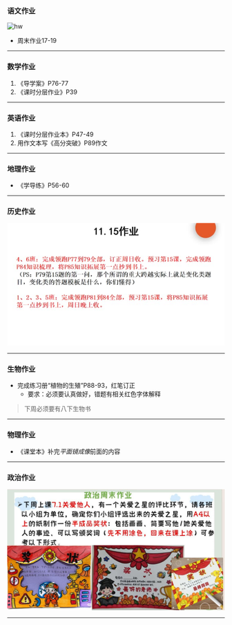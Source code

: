 ### 语文作业 ###
![hw](..hw/_images/11c.jpg)
* 周末作业17-19
-----
### 数学作业 ###
1. 《导学案》P76-77
2. 《课时分层作业》P39
-----
### 英语作业 ###
1. 《课时分层作业本》P47-49
2. 用作文本写《高分突破》P89作文
-----
### 地理作业 ###
* 《学导练》P56-60
-----
### 历史作业 ###
![hw](../hw/_images/11h.jpg)

-----
### 生物作业 ###
* 完成练习册“植物的生殖”P88-93，红笔订正
	* 要求：必须要认真做好，错题有相关红色字体解释
> 下周必须要有八下生物书
-----
### 物理作业 ###
* 《课堂本》补完*平面镜成像*前面的内容
-----
### 政治作业 ###
![hw](../hw/_images/11p.jpg)

-----
